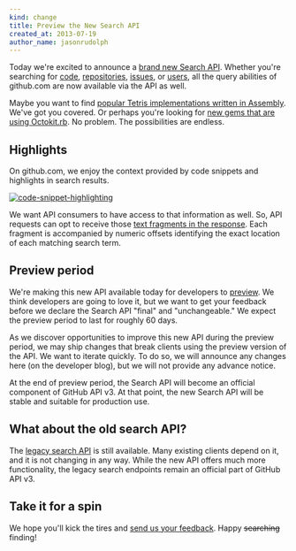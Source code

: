 ```yaml
---
kind: change
title: Preview the New Search API
created_at: 2013-07-19
author_name: jasonrudolph
---
```


Today we're excited to announce a [brand new Search API][docs]. Whether you're
searching for [code][code-docs], [repositories][repo-docs],
[issues][issue-docs], or [users][user-docs], all the query abilities of
github.com are now available via the API as well.

Maybe you want to find [popular Tetris implementations written in Assembly][tetris-repos].
We've got you covered.
Or perhaps you're looking for [new gems that are using Octokit.rb][octokit-gemspecs].
No problem.
The possibilities are endless.

## Highlights

On github.com, we enjoy the context provided by code snippets and highlights in
search results.

[![code-snippet-highlighting](https://f.cloud.github.com/assets/865/819651/959a4826-efb5-11e2-8af8-46c4a3857cdf.png)][example-web-search]

We want API consumers to have access to that information as well. So, API
requests can opt to receive those
[text fragments in the response][text-matches]. Each fragment is accompanied by
numeric offsets identifying the exact location of each matching search term.

## Preview period

We're making this new API available today for developers to
<a href="/v3/search/#preview-mode" data-proofer-ignore>preview</a>. We think developers are going to love it, but we want
to get your feedback before we declare the Search API "final" and
"unchangeable." We expect the preview period to last for roughly 60 days.

As we discover opportunities to improve this new API during the preview period,
we may ship changes that break clients using the preview version of the API. We
want to iterate quickly. To do so, we will announce any changes here (on the
developer blog), but we will not provide any advance notice.

At the end of preview period, the Search API will become an official component
of GitHub API v3. At that point, the new Search API will be stable and suitable
for production use.

## What about the old search API?

The [legacy search API][legacy-search] is still available. Many existing clients
depend on it, and it is not changing in any way. While the new API offers much
more functionality, the legacy search endpoints remain an official part of
GitHub API v3.

## Take it for a spin

We hope you'll kick the tires and [send us your feedback][contact]. Happy
<del>searching</del> finding!

[code-docs]: /v3/search/#search-code
[contact]: https://github.com/contact?form[subject]=New+Search+API
[docs]: /v3/search/
[example-web-search]: https://github.com/search?q=faraday+builder+repo%3Aoctokit%2Foctokit.rb&type=Code
[issue-docs]: /v3/search/#search-issues
[legacy-search]: /v3/search/legacy/
[octokit-gemspecs]: /v3/search/#code-search-example
[repo-docs]: /v3/search/#search-repositories
[tetris-repos]: /v3/search/#repository-search-example
[text-matches]: /v3/search#text-match-metadata
[user-docs]: /v3/search/#search-users
